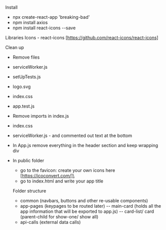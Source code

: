 Install

- npx create-react-app 'breaking-bad'
- npm install axios
- npm install react-icons --save

Libraries
Icons - react-icons [https://github.com/react-icons/react-icons]

Clean up

- Remove files
- serviceWorker.js
- setUpTests.js
- logo.svg
- index.css
- app.test.js
- Remove imports in index.js
- index.css
- serviceWorker.js - and commented out text at the bottom
- In App.js remove everything in the header section and keep wrapping div
- In public folder

  - go to the favicon: create your own icons here [https://icoconvert.com/]\
  - go to index.html and write your app title

  Folder structure

  - common (navbars, buttons and other re-usable components)
  - app-pages (keypages to be routed later)
    -- main-card (holds all the app information that will be exported to app.js)
    -- card-list/ card (parent-child for show-one/ show all)
  - api-calls (external data calls)

**Step 1:**
API-calls use the `useState` and `useEffect` hooks - create component and import into main-card component check rendering of data in console.

```
import React, { useState, useEffect } from "react";
import axios from "axios";

const CharactersApi = () => {
  const [characters, setCharacters] = useState([]);

  useEffect(() => {
    const fetchCharacters = async () => {
      const result = await axios.get(
        `https://www.breakingbadapi.com/api/characters`
      );
      <!-- console.log(result.data); -->
    };
    fetchCharacters();
  }, []);

  return (
    <div>
      <h4>API call for data</h4>
    </div>
  );
};

export default CharactersApi;
```

(front-end view of data in console)[!breaking-bad/src/assets/checks-api-data.png]

**Step 2:**

In the parent-component (the API call) import the component that will display all the characters and set 2 props

```
 <DisplayCharacterGrid isLoading={isLoading} characters={characters} />
```

import the props into the child component and set up the ternery operator

```
import React from "react";

const DisplayCharacterGrid = ({ characters, isLoading }) => {
  return ( isLoading? (<section></section>) : (<section></section>)

  );
};

export default DisplayCharacterGrid;
```

You can now write your map function in the child component, it will be rendered in the parent component where the API is being called.

```
import React from "react";
import CharactersApi from "../../api-calls/CharactersApi";

const DisplayCharacterGrid = ({ characters, isLoading }) => {
  return isLoading ? (
    <section>
      <p>Loading</p>
    </section>
  ) : (
    <section className="cards">
      {characters.map((character) => (
        <li key={character.char_id}>{character.name}</li>
      ))}
    </section>
  );
};

export default DisplayCharacterGrid;
```

(child component maps and renders data from api)[!breaking-bad/src/assets/child-component-maps-renders-data.png]
